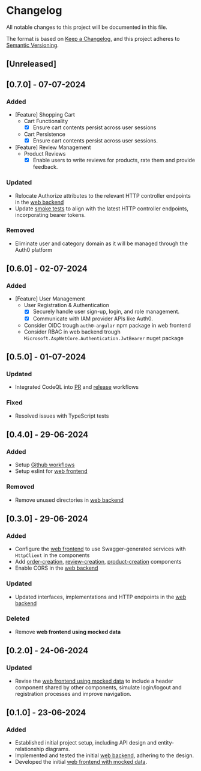 # Changelog

All notable changes to this project will be documented in this file.

The format is based on [Keep a Changelog](https://keepachangelog.com/en/1.0.0/),
and this project adheres to [Semantic Versioning](https://semver.org/spec/v2.0.0.html).

## [Unreleased]

## [0.7.0] - 07-07-2024

### Added

- [Feature] Shopping Cart
  - Cart Functionality
    - [x] Ensure cart contents persist across user sessions
  - Cart Persistence
    - [x] Ensure cart contents persist across user sessions.
- [Feature] Review Management
  - Product Reviews
    - [x] Enable users to write reviews for products, rate them and provide feedback.

### Updated

- Relocate Authorize attributes to the relevant HTTP controller endpoints in the [web backend](./backend/Mgtt.ECom/)
- Update [smoke tests](./backend/Mgtt.ECom/smoke-test/) to align with the latest HTTP controller endpoints, incorporating bearer tokens.

### Removed

- Eliminate user and category domain as it will be managed through the Auth0 platform

## [0.6.0] - 02-07-2024

### Added

- [Feature] User Management
    - User Registration & Authentication
        - [x] Securely handle user sign-up, login, and role management.
        - [x] Communicate with IAM provider APIs like Auth0.
    - Consider OIDC trough `auth0-angular` npm package in web frontend
    - Consider RBAC in web backend trough `Microsoft.AspNetCore.Authentication.JwtBearer` nuget package

## [0.5.0] - 01-07-2024

### Updated

- Integrated CodeQL into [PR](./.github/workflows/pr.yml) and [release](./.github/workflows/release.yml) workflows

### Fixed

- Resolved issues with TypeScript tests

## [0.4.0] - 29-06-2024

### Added

- Setup [Github workflows](./.github/workflows/)
- Setup eslint for [web frontend](./frontend/e-commerce-service/)

### Removed 

- Remove unused directories in [web backend](./backend/Mgtt.ECom/)

## [0.3.0] - 29-06-2024

### Added

- Configure the [web frontend](./frontend/e-commerce-service/) to use Swagger-generated services with `HttpClient` in the components
- Add [order-creation](./frontend/e-commerce-service/src/app/components/order-management/order-creation/), [review-creation](./frontend/e-commerce-service/src/app/components/review-management/review-creation/), [product-creation](./frontend/e-commerce-service/src/app/components/product-management/product-creation/) components 
- Enable CORS in the [web backend](./backend/Mgtt.ECom/)

### Updated

- Updated interfaces, implementations and HTTP endpoints in the [web backend](./backend/Mgtt.ECom/)

### Deleted

- Remove **web frontend using mocked data**

## [0.2.0] - 24-06-2024

### Updated

- Revise the [web frontend using mocked data](./frontend/e-commerce-service-mocked/) to include a header component shared by other components, simulate login/logout and registration processes and improve navigation.

## [0.1.0] - 23-06-2024

### Added

- Established initial project setup, including API design and entity-relationship diagrams.
- Implemented and tested the initial [web backend](./backend/Mgtt.ECom/), adhering to the design.
- Developed the initial [web frontend with mocked data](./frontend/e-commerce-service-mocked/).